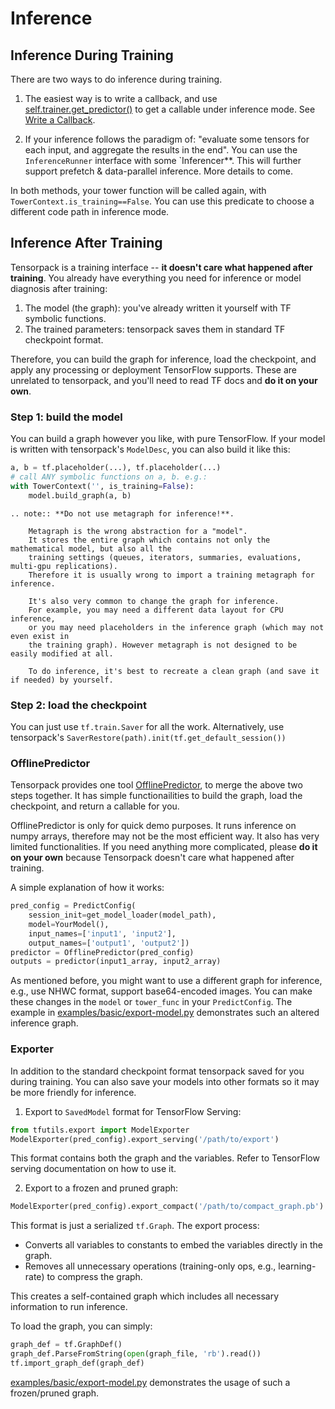 
# Inference

## Inference During Training

There are two ways to do inference during training.

1. The easiest way is to write a callback, and use
  [self.trainer.get_predictor()](../modules/modules/train.html#tensorpack.train.TowerTrainer.get_predictor)
	to get a callable under inference mode.
	See [Write a Callback](extend/callback.html).

2. If your inference follows the paradigm of:
	"evaluate some tensors for each input, and aggregate the results in the end".
	You can use the `InferenceRunner` interface with some `Inferencer**.
	This will further support prefetch & data-parallel inference.
	More details to come.

In both methods, your tower function will be called again, with `TowerContext.is_training==False`.
You can use this predicate to choose a different code path in inference mode.

## Inference After Training

Tensorpack is a training interface -- __it doesn't care what happened after training__.
You already have everything you need for inference or model diagnosis after
training:
1. The model (the graph): you've already written it yourself with TF symbolic functions.
2. The trained parameters: tensorpack saves them in standard TF checkpoint format.

Therefore, you can build the graph for inference, load the checkpoint, and apply
any processing or deployment TensorFlow supports.
These are unrelated to tensorpack, and you'll need to read TF docs and __do it on your own__.

### Step 1: build the model

You can build a graph however you like, with pure TensorFlow. If your model is written with
tensorpack's `ModelDesc`, you can also build it like this:

```python
a, b = tf.placeholder(...), tf.placeholder(...)
# call ANY symbolic functions on a, b. e.g.:
with TowerContext('', is_training=False):
	model.build_graph(a, b)
```

```eval_rst
.. note:: **Do not use metagraph for inference!**. 

	Metagraph is the wrong abstraction for a "model". 
	It stores the entire graph which contains not only the mathematical model, but also all the
	training settings (queues, iterators, summaries, evaluations, multi-gpu replications).
	Therefore it is usually wrong to import a training metagraph for inference.

	It's also very common to change the graph for inference.
	For example, you may need a different data layout for CPU inference,
	or you may need placeholders in the inference graph (which may not even exist in
	the training graph). However metagraph is not designed to be easily modified at all.

	To do inference, it's best to recreate a clean graph (and save it if needed) by yourself.
```

### Step 2: load the checkpoint

You can just use `tf.train.Saver` for all the work.
Alternatively, use tensorpack's `SaverRestore(path).init(tf.get_default_session())`


### OfflinePredictor

Tensorpack provides one tool [OfflinePredictor](../modules/predict.html#tensorpack.predict.OfflinePredictor),
to merge the above two steps together.
It has simple functionailities to build the graph, load the checkpoint, and return a callable for you.

OfflinePredictor is only for quick demo purposes.
It runs inference on numpy arrays, therefore may not be the most efficient way.
It also has very limited functionalities.
If you need anything more complicated, please __do it on your own__ because Tensorpack
doesn't care what happened after training.

A simple explanation of how it works:
```python
pred_config = PredictConfig(
    session_init=get_model_loader(model_path),
    model=YourModel(),
    input_names=['input1', 'input2'],
    output_names=['output1', 'output2'])
predictor = OfflinePredictor(pred_config)
outputs = predictor(input1_array, input2_array)
```

As mentioned before, you might want to use a different graph for inference, 
e.g., use NHWC format, support base64-encoded images. 
You can make these changes in the `model` or `tower_func` in your `PredictConfig`.
The example in [examples/basic/export-model.py](../examples/basic/export-model.py) demonstrates such an altered inference graph.

### Exporter

In addition to the standard checkpoint format tensorpack saved for you during training. 
You can also save your models into other formats so it may be more friendly for inference.

1. Export to `SavedModel` format for TensorFlow Serving:
```python
from tfutils.export import ModelExporter
ModelExporter(pred_config).export_serving('/path/to/export')
```

This format contains both the graph and the variables. Refer to TensorFlow
serving documentation on how to use it.

2. Export to a frozen and pruned graph:

```python
ModelExporter(pred_config).export_compact('/path/to/compact_graph.pb')
```

This format is just a serialized `tf.Graph`. The export process:
- Converts all variables to constants to embed the variables directly in the graph.
- Removes all unnecessary operations (training-only ops, e.g., learning-rate) to compress the graph.

This creates a self-contained graph which includes all necessary information to run inference.

To load the graph, you can simply:
```python
graph_def = tf.GraphDef()
graph_def.ParseFromString(open(graph_file, 'rb').read())
tf.import_graph_def(graph_def)
```
[examples/basic/export-model.py](../examples/basic/export-model.py) demonstrates the usage of such a frozen/pruned graph.
